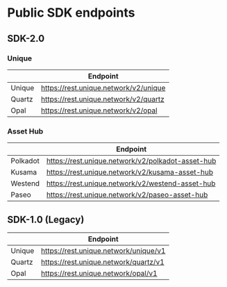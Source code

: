 # Public SDK endpoints

## SDK-2.0

### Unique

|  | Endpoint |
|----------|----------|
| Unique | https://rest.unique.network/v2/unique |
| Quartz | https://rest.unique.network/v2/quartz |
| Opal | https://rest.unique.network/v2/opal |

### Asset Hub

|  | Endpoint |
|----------|----------|
| Polkadot | https://rest.unique.network/v2/polkadot-asset-hub |
| Kusama | https://rest.unique.network/v2/kusama-asset-hub |
| Westend | https://rest.unique.network/v2/westend-asset-hub |
| Paseo | https://rest.unique.network/v2/paseo-asset-hub |

## SDK-1.0 (Legacy)

|  | Endpoint |
|----------|----------|
| Unique | https://rest.unique.network/unique/v1 |
| Quartz | https://rest.unique.network/quartz/v1 |
| Opal | https://rest.unique.network/opal/v1 |
